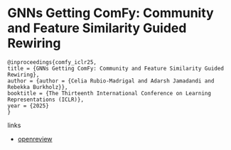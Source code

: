 # GNNs Getting ComFy: Community and Feature Similarity Guided Rewiring

```
@inproceedings{comfy_iclr25,
title = {GNNs Getting ComFy: Community and Feature Similarity Guided Rewiring},
author = {author = {Celia Rubio-Madrigal and Adarsh Jamadandi and Rebekka Burkholz}},
booktitle = {The Thirteenth International Conference on Learning Representations (ICLR)},
year = {2025}
}
```

links
- [openreview](https://openreview.net/forum?id=g6v09VxgFw)
